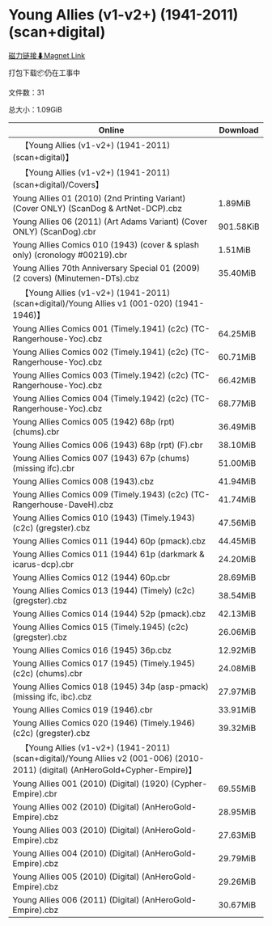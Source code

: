 # Young Allies (v1-v2+) (1941-2011) (scan+digital)

[磁力链接⬇Magnet Link](magnet:?xt=urn:btih:ea8aaa2031cba6827d2c704be2b725c8cc527b36&dn=Young%20Allies%20%28v1-v2%2B%29%20%281941-2011%29%20%28scan%2Bdigital%29)

打包下载📦仍在工事中

文件数：31

总大小：1.09GiB

Online | Download
--- | ---
&emsp;【Young Allies (v1-v2+) (1941-2011) (scan+digital)】 | 
&emsp;【Young Allies (v1-v2+) (1941-2011) (scan+digital)/Covers】 | 
Young Allies 01 (2010) (2nd Printing Variant) (Cover ONLY) (ScanDog & ArtNet-DCP).cbz | 1.89MiB
Young Allies 06 (2011) (Art Adams Variant) (Cover ONLY) (ScanDog).cbr | 901.58KiB
Young Allies Comics 010 (1943) (cover & splash only) (cronology #00219).cbr | 1.51MiB
Young Allies 70th Anniversary Special 01 (2009) (2 covers) (Minutemen-DTs).cbz | 35.40MiB
&emsp;【Young Allies (v1-v2+) (1941-2011) (scan+digital)/Young Allies v1 (001-020) (1941-1946)】 | 
Young Allies Comics 001 (Timely.1941) (c2c) (TC-Rangerhouse-Yoc).cbz | 64.25MiB
Young Allies Comics 002 (Timely.1941) (c2c) (TC-Rangerhouse-Yoc).cbz | 60.71MiB
Young Allies Comics 003 (Timely.1942) (c2c) (TC-Rangerhouse-Yoc).cbz | 66.42MiB
Young Allies Comics 004 (Timely.1942) (c2c) (TC-Rangerhouse-Yoc).cbz | 68.77MiB
Young Allies Comics 005 (1942) 68p (rpt) (chums).cbr | 36.49MiB
Young Allies Comics 006 (1943) 68p (rpt) (F).cbr | 38.10MiB
Young Allies Comics 007 (1943) 67p (chums) (missing ifc).cbr | 51.00MiB
Young Allies Comics 008 (1943).cbz | 41.94MiB
Young Allies Comics 009 (Timely.1943) (c2c) (TC-Rangerhouse-DaveH).cbz | 41.74MiB
Young Allies Comics 010 (1943) (Timely.1943) (c2c) (gregster).cbz | 47.56MiB
Young Allies Comics 011 (1944) 60p (pmack).cbz | 44.45MiB
Young Allies Comics 011 (1944) 61p (darkmark & icarus-dcp).cbr | 24.20MiB
Young Allies Comics 012 (1944) 60p.cbr | 28.69MiB
Young Allies Comics 013 (1944) (Timely) (c2c) (gregster).cbz | 38.54MiB
Young Allies Comics 014 (1944) 52p (pmack).cbz | 42.13MiB
Young Allies Comics 015 (Timely.1945) (c2c) (gregster).cbz | 26.06MiB
Young Allies Comics 016 (1945) 36p.cbz | 12.92MiB
Young Allies Comics 017 (1945) (Timely.1945) (c2c) (chums).cbr | 24.08MiB
Young Allies Comics 018 (1945) 34p (asp-pmack) (missing ifc, ibc).cbz | 27.97MiB
Young Allies Comics 019 (1946).cbr | 33.91MiB
Young Allies Comics 020 (1946) (Timely.1946) (c2c) (gregster).cbz | 39.32MiB
&emsp;【Young Allies (v1-v2+) (1941-2011) (scan+digital)/Young Allies v2 (001-006) (2010-2011) (digital) (AnHeroGold+Cypher-Empire)】 | 
Young Allies 001 (2010) (Digital) (1920) (Cypher-Empire).cbr | 69.55MiB
Young Allies 002 (2010) (Digital) (AnHeroGold-Empire).cbz | 28.95MiB
Young Allies 003 (2010) (Digital) (AnHeroGold-Empire).cbz | 27.63MiB
Young Allies 004 (2010) (Digital) (AnHeroGold-Empire).cbz | 29.79MiB
Young Allies 005 (2010) (Digital) (AnHeroGold-Empire).cbz | 29.26MiB
Young Allies 006 (2011) (Digital) (AnHeroGold-Empire).cbz | 30.67MiB